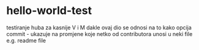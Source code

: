 # hello-world-test
testiranje huba za kasnije V i M
dakle ovaj dio se odnosi na to kako opcija commit - ukazuje na promjene koje netko od contributora unosi u neki file e.g. readme file
